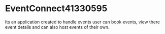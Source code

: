# EventConnect41330595
Its an application created to handle events user can book events, view there event details and can also host events of their own.
